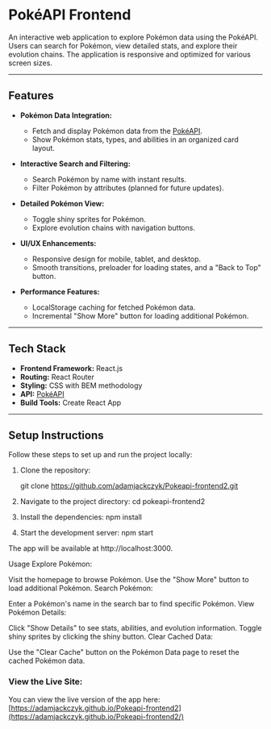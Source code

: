 # PokéAPI Frontend

An interactive web application to explore Pokémon data using the PokéAPI. Users can search for Pokémon, view detailed stats, and explore their evolution chains. The application is responsive and optimized for various screen sizes.

---

## Features

- **Pokémon Data Integration:**

  - Fetch and display Pokémon data from the [PokéAPI](https://pokeapi.co/).
  - Show Pokémon stats, types, and abilities in an organized card layout.

- **Interactive Search and Filtering:**

  - Search Pokémon by name with instant results.
  - Filter Pokémon by attributes (planned for future updates).

- **Detailed Pokémon View:**

  - Toggle shiny sprites for Pokémon.
  - Explore evolution chains with navigation buttons.

- **UI/UX Enhancements:**

  - Responsive design for mobile, tablet, and desktop.
  - Smooth transitions, preloader for loading states, and a "Back to Top" button.

- **Performance Features:**
  - LocalStorage caching for fetched Pokémon data.
  - Incremental "Show More" button for loading additional Pokémon.

---

## Tech Stack

- **Frontend Framework:** React.js
- **Routing:** React Router
- **Styling:** CSS with BEM methodology
- **API:** [PokéAPI](https://pokeapi.co/)
- **Build Tools:** Create React App

---

## Setup Instructions

Follow these steps to set up and run the project locally:

1. Clone the repository:

   git clone https://github.com/adamjackczyk/Pokeapi-frontend2.git

2. Navigate to the project directory:
   cd pokeapi-frontend2

3. Install the dependencies:
   npm install

4. Start the development server:
   npm start

The app will be available at http://localhost:3000.

Usage
Explore Pokémon:

Visit the homepage to browse Pokémon.
Use the "Show More" button to load additional Pokémon.
Search Pokémon:

Enter a Pokémon's name in the search bar to find specific Pokémon.
View Pokémon Details:

Click "Show Details" to see stats, abilities, and evolution information.
Toggle shiny sprites by clicking the shiny button.
Clear Cached Data:

Use the "Clear Cache" button on the Pokémon Data page to reset the cached Pokémon data.

### View the Live Site:

You can view the live version of the app here: [https://adamjackczyk.github.io/Pokeapi-frontend2](https://adamjackczyk.github.io/Pokeapi-frontend2/)
